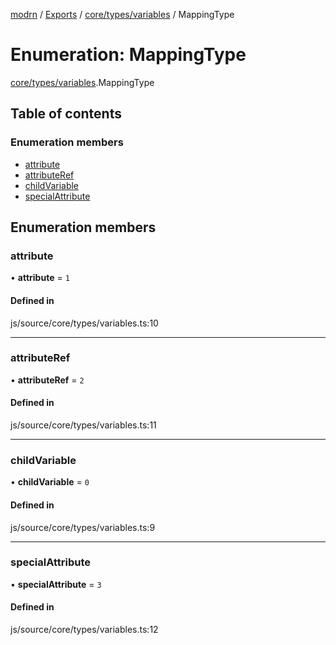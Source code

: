 [modrn](../README.md) / [Exports](../modules.md) / [core/types/variables](../modules/core_types_variables.md) / MappingType

# Enumeration: MappingType

[core/types/variables](../modules/core_types_variables.md).MappingType

## Table of contents

### Enumeration members

- [attribute](core_types_variables.MappingType.md#attribute)
- [attributeRef](core_types_variables.MappingType.md#attributeref)
- [childVariable](core_types_variables.MappingType.md#childvariable)
- [specialAttribute](core_types_variables.MappingType.md#specialattribute)

## Enumeration members

### attribute

• **attribute** = `1`

#### Defined in

js/source/core/types/variables.ts:10

___

### attributeRef

• **attributeRef** = `2`

#### Defined in

js/source/core/types/variables.ts:11

___

### childVariable

• **childVariable** = `0`

#### Defined in

js/source/core/types/variables.ts:9

___

### specialAttribute

• **specialAttribute** = `3`

#### Defined in

js/source/core/types/variables.ts:12
